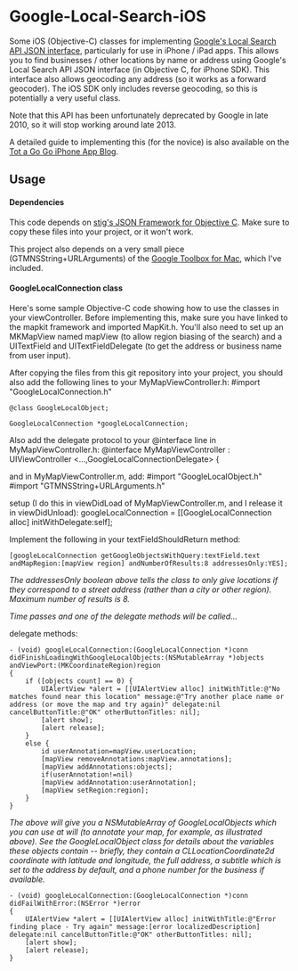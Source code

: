 # Google-Local-Search-iOS

Some iOS (Objective-C) classes for implementing [Google's Local Search API JSON interface][GoogleLocalSearchAPI], particularly for use in iPhone / iPad apps.  This allows you to find businesses / other locations by name or address using Google's Local Search API JSON interface (in Objective C, for iPhone SDK).  This interface also allows geocoding any address (so it works as a forward geocoder).  The iOS SDK only includes reverse geocoding, so this is potentially a very useful class.  

Note that this API has been unfortunately deprecated by Google in late 2010, so it will stop working around late 2013.

A detailed guide to implementing this (for the novice) is also available on the [Tot a Go Go iPhone App Blog][TAGGBlogPost].

## Usage

#### Dependencies

This code depends on [stig's JSON Framework for Objective C][JSONFramework].  Make sure to copy these files into your project, or it won't work.

This project also depends on a very small piece (GTMNSString+URLArguments) of the [Google Toolbox for Mac][GTM], which I've included.

#### GoogleLocalConnection class

Here's some sample Objective-C code showing how to use the classes in your viewController.  Before implementing this, make sure you have linked to the mapkit framework and imported MapKit.h.  You'll also need to set up an MKMapView named mapView (to allow region biasing of the search) and a UITextField and UITextFieldDelegate (to get the address or business name from user input).  

After copying the files from this git repository into your project, you should also add the following lines to your MyMapViewController.h:
    #import "GoogleLocalConnection.h"  

    @class GoogleLocalObject;

    GoogleLocalConnection *googleLocalConnection;

Also add the delegate protocol to your @interface line in MyMapViewController.h:
    @interface MyMapViewController : UIViewController <...,GoogleLocalConnectionDelegate> {

and in MyMapViewController.m, add:
    #import "GoogleLocalObject.h"
    #import "GTMNSString+URLArguments.h"

setup (I do this in viewDidLoad of MyMapViewController.m, and I release it in viewDidUnload): 
    googleLocalConnection = [[GoogleLocalConnection alloc] initWithDelegate:self]; 

Implement the following in your textFieldShouldReturn method:

    [googleLocalConnection getGoogleObjectsWithQuery:textField.text andMapRegion:[mapView region] andNumberOfResults:8 addressesOnly:YES];

*The addressesOnly boolean above tells the class to only give locations if they correspond to a street address (rather than a city or other region).  Maximum number of results is 8.*

*Time passes and one of the delegate methods will be called...*

delegate methods:

    - (void) googleLocalConnection:(GoogleLocalConnection *)conn didFinishLoadingWithGoogleLocalObjects:(NSMutableArray *)objects andViewPort:(MKCoordinateRegion)region
    {
        if ([objects count] == 0) {
            UIAlertView *alert = [[UIAlertView alloc] initWithTitle:@"No matches found near this location" message:@"Try another place name or address (or move the map and try again)" delegate:nil cancelButtonTitle:@"OK" otherButtonTitles: nil];
            [alert show];
            [alert release];
        }
        else {
            id userAnnotation=mapView.userLocation;
            [mapView removeAnnotations:mapView.annotations];
            [mapView addAnnotations:objects];
            if(userAnnotation!=nil)
            [mapView addAnnotation:userAnnotation];
            [mapView setRegion:region];
        }
    }

*The above will give you a NSMutableArray of GoogleLocalObjects which you can use at will (to annotate your map, for example, as illustrated above).  See the GoogleLocalObject class for details about the variables these objects contain -- briefly, they contain a CLLocationCoordinate2d coordinate with latitude and longitude, the full address, a subtitle which is set to the address by default, and a phone number for the business if available.*
 
    - (void) googleLocalConnection:(GoogleLocalConnection *)conn didFailWithError:(NSError *)error
    {
        UIAlertView *alert = [[UIAlertView alloc] initWithTitle:@"Error finding place - Try again" message:[error localizedDescription] delegate:nil cancelButtonTitle:@"OK" otherButtonTitles: nil];
        [alert show];
        [alert release];
    }


 [GoogleLocalSearchAPI]: http://code.google.com/apis/maps/documentation/localsearch/jsondevguide.html
 [JSONFramework]: https://github.com/stig/json-framework
 [GTM]: http://code.google.com/p/google-toolbox-for-mac/
 [TAGGBlogPost]: http://www.totagogo.com/2011/02/08/google-local-search-ios-code/